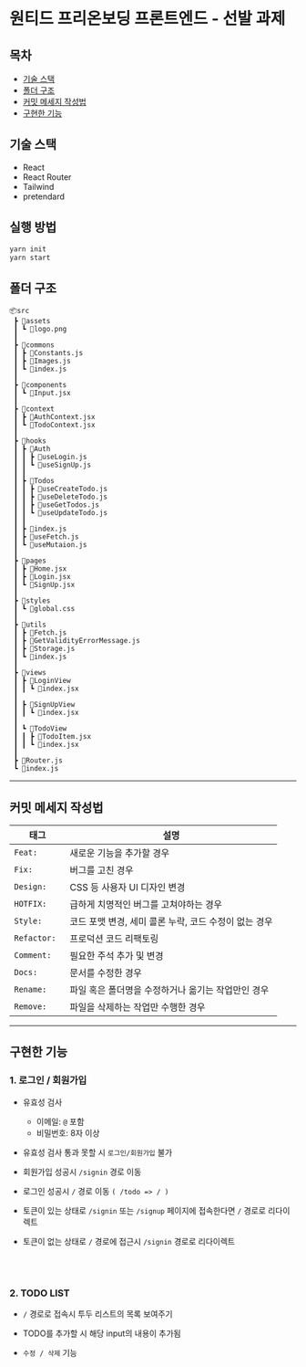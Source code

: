# 원티드 프리온보딩 프론트엔드 - 선발 과제

## 목차

- [기술 스택](#기술-스택)
- [폴더 구조](#폴더-구조)
- [커밋 메세지 작성법](#커밋-메세지-작성법)
- [구현한 기능](#구현한-기능)

## 기술 스택

- React
- React Router
- Tailwind
- pretendard

## 실행 방법

```bash
yarn init
yarn start
```

## 폴더 구조

```
📦src
 ┣ 📂assets
 ┃ ┗ 📜logo.png
 ┃
 ┣ 📂commons
 ┃ ┣ 📜Constants.js
 ┃ ┣ 📜Images.js
 ┃ ┗ 📜index.js
 ┃
 ┣ 📂components
 ┃ ┗ 📜Input.jsx
 ┃
 ┣ 📂context
 ┃ ┣ 📜AuthContext.jsx
 ┃ ┗ 📜TodoContext.jsx
 ┃
 ┣ 📂hooks
 ┃ ┣ 📂Auth
 ┃ ┃ ┣ 📜useLogin.js
 ┃ ┃ ┗ 📜useSignUp.js
 ┃ ┃
 ┃ ┣ 📂Todos
 ┃ ┃ ┣ 📜useCreateTodo.js
 ┃ ┃ ┣ 📜useDeleteTodo.js
 ┃ ┃ ┣ 📜useGetTodos.js
 ┃ ┃ ┗ 📜useUpdateTodo.js
 ┃ ┃
 ┃ ┣ 📜index.js
 ┃ ┣ 📜useFetch.js
 ┃ ┗ 📜useMutaion.js
 ┃
 ┣ 📂pages
 ┃ ┣ 📜Home.jsx
 ┃ ┣ 📜Login.jsx
 ┃ ┗ 📜SignUp.jsx
 ┃
 ┣ 📂styles
 ┃ ┗ 📜global.css
 ┃
 ┣ 📂utils
 ┃ ┣ 📜Fetch.js
 ┃ ┣ 📜GetValidityErrorMessage.js
 ┃ ┣ 📜Storage.js
 ┃ ┗ 📜index.js
 ┃
 ┣ 📂views
 ┃ ┣ 📂LoginView
 ┃ ┃ ┗ 📜index.jsx
 ┃
 ┃ ┣ 📂SignUpView
 ┃ ┃ ┗ 📜index.jsx
 ┃
 ┃ ┗ 📂TodoView
 ┃ ┃ ┣ 📜TodoItem.jsx
 ┃ ┃ ┗ 📜index.jsx
 ┃
 ┣ 📜Router.js
 ┗ 📜index.js
```

---

## 커밋 메세지 작성법

| 태그         | 설명                                                  |
| ------------ | ----------------------------------------------------- |
| `Feat: `     | 새로운 기능을 추가할 경우                             |
| `Fix: `      | 버그를 고친 경우                                      |
| `Design: `   | CSS 등 사용자 UI 디자인 변경                          |
| `HOTFIX: `   | 급하게 치명적인 버그를 고쳐야하는 경우                |
| `Style: `    | 코드 포맷 변경, 세미 콜론 누락, 코드 수정이 없는 경우 |
| `Refactor: ` | 프로덕션 코드 리팩토링                                |
| `Comment: `  | 필요한 주석 추가 및 변경                              |
| `Docs: `     | 문서를 수정한 경우                                    |
| `Rename: `   | 파일 혹은 폴더명을 수정하거나 옮기는 작업만인 경우    |
| `Remove: `   | 파일을 삭제하는 작업만 수행한 경우                    |

---

## 구현한 기능

### 1. 로그인 / 회원가입

- 유효성 검사

  - 이메일: `@` 포함
  - 비밀번호: 8자 이상

- 유효성 검사 통과 못할 시 `로그인/회원가입` 불가

- 회원가입 성공시 `/signin` 경로 이동

- 로그인 성공시 `/` 경로 이동 `( /todo => / )`

- 토큰이 있는 상태로 `/signin` 또는 `/signup` 페이지에 접속한다면 `/` 경로로 리다이렉트
- 토큰이 없는 상태로 `/` 경로에 접근시 `/signin` 경로로 리다이렉트

<br />
<br />

### 2. TODO LIST

- `/` 경로로 접속시 투두 리스트의 목록 보여주기

- TODO를 추가할 시 해당 input의 내용이 추가됨

- `수정 / 삭제` 기능
